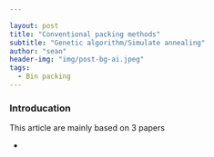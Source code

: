 ```yaml
---

layout: post
title: "Conventional packing methods"
subtitle: "Genetic algorithm/Simulate annealing"
author: "sean"
header-img: "img/post-bg-ai.jpeg"
tags:
  - Bin packing
---
```


### Introducation

This article are mainly based on 3 papers

- 


